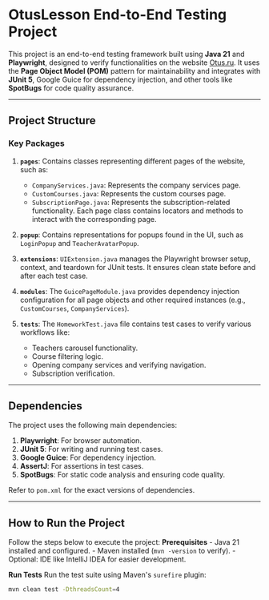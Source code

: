 # OtusLesson End-to-End Testing Project

This project is an end-to-end testing framework built using **Java 21** and **Playwright**, designed to verify functionalities on the website [Otus.ru](https://otus.ru). It uses the **Page Object Model (POM)** pattern for maintainability and integrates with **JUnit 5**, Google Guice for dependency injection, and other tools like **SpotBugs** for code quality assurance.

---

## **Project Structure**
### **Key Packages**
1. **`pages`**: Contains classes representing different pages of the website, such as:
    - `CompanyServices.java`: Represents the company services page.
    - `CustomCourses.java`: Represents the custom courses page.
    - `SubscriptionPage.java`: Represents the subscription-related functionality.
      Each page class contains locators and methods to interact with the corresponding page.

2. **`popup`**: Contains representations for popups found in the UI, such as `LoginPopup` and `TeacherAvatarPopup`.

3. **`extensions`**: `UIExtension.java` manages the Playwright browser setup, context, and teardown for JUnit tests. It ensures clean state before and after each test case.

4. **`modules`**: The `GuicePageModule.java` provides dependency injection configuration for all page objects and other required instances (e.g., `CustomCourses`, `CompanyServices`).

5. **`tests`**: The `HomeworkTest.java` file contains test cases to verify various workflows like:
    - Teachers carousel functionality.
    - Course filtering logic.
    - Opening company services and verifying navigation.
    - Subscription verification.

---

## **Dependencies**
The project uses the following main dependencies:
1. **Playwright**: For browser automation.
2. **JUnit 5**: For writing and running test cases.
3. **Google Guice**: For dependency injection.
4. **AssertJ**: For assertions in test cases.
5. **SpotBugs**: For static code analysis and ensuring code quality.

Refer to `pom.xml` for the exact versions of dependencies.

---

## **How to Run the Project**
Follow the steps below to execute the project:
  **Prerequisites**
    - Java 21 installed and configured.
    - Maven installed (`mvn -version` to verify).
    - Optional: IDE like IntelliJ IDEA for easier development.

   **Run Tests**
   Run the test suite using Maven's `surefire` plugin:
   ```bash
   mvn clean test -DthreadsCount=4
   ```